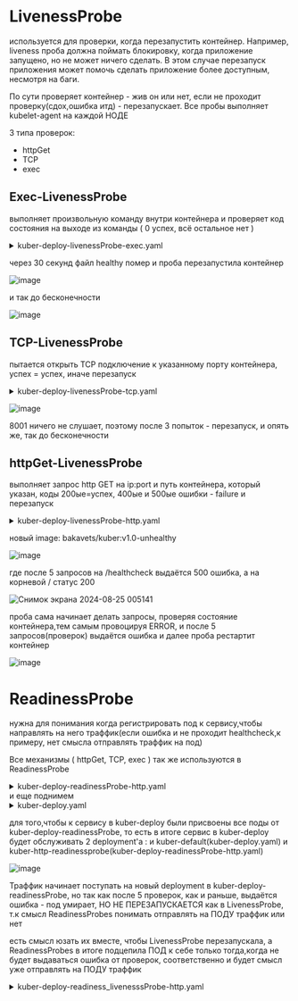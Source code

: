 # LivenessProbe
используется для проверки, когда перезапустить контейнер. Например, liveness проба должна поймать блокировку, когда приложение запущено, но не может ничего сделать. В этом случае перезапуск приложения может помочь сделать приложение более доступным, несмотря на баги.

По сути проверяет контейнер - жив он или нет, если не проходит проверку(сдох,ошибка итд) - перезапускает. Все пробы выполняет kubelet-agent на каждой НОДЕ

3 типа проверок:
- httpGet
- TCP
- exec

## Exec-LivenessProbe
выполняет произвольную команду внутри контейнера и проверяет код состояния на выходе из команды ( 0 успех, всё остальное нет )

<details> <summary>kuber-deploy-livenessProbe-exec.yaml</summary>

```
apiVersion: apps/v1
kind: Deployment
metadata:
  name: ubuntu
  labels:
    app: ubuntu
spec:
  replicas: 1
  selector:
    matchLabels:
      app: ubuntu
  template:
    metadata:
      labels:
        app: ubuntu
    spec:
      containers:
      - name: ubuntu
        image: ubuntu
        args:
        - /bin/sh
        - -c
        - touch /tmp/healthy; sleep 30; rm -rf /tmp/healthy; sleep 600     # создаёт файл, спит 30 сек и удаляет,спит 10 мин
        livenessProbe:
          exec:                       # указание типа проверки
            command:
            - cat                     # проверка командой cat...
            - /tmp/healthy            # ...существует ли этот файл
          initialDelaySeconds: 5      # Количество секунд от старта контейнера до пробы. По дефолту 0 секунд. Минимум 0.
          periodSeconds: 5            # Длительность времени между двумя последовательными проведениям проб. По дефолту до 10 секунд. Минимум 1.
          timeoutSeconds: 1           # Кол-во секунд ожидания пробы(если что-то идёт не так - она падает по таймауту и считается failure) По дефолту 1 секунда. Минимум 1.
          successThreshold: 1         # Миннимальное кол-во последовательных проверок чтобы проба считалась успешной после неудачной. По дефолту до 1. Должно быть 1 для liveness and startup Probes. Минимум 1.
          failureThreshold: 3         # После задонного кол-ва (3) контейнер считается умершим. Дефолт до 3. Минимум 1.
```
</details>

через 30 секунд файл healthy помер и проба перезапустила контейнер

![image](https://github.com/user-attachments/assets/8aaa9608-2bde-47d6-b6f4-0a7bc9bfe5ce)

и так до бесконечности

![image](https://github.com/user-attachments/assets/0f28d900-3268-4d3b-99d2-b98e1687359c)

## TCP-LivenessProbe
пытается открыть TCP подключение к указанному порту контейнера, успех = успех, иначе перезапуск

<details> <summary>kuber-deploy-livenessProbe-tcp.yaml</summary>

```
apiVersion: apps/v1
kind: Deployment
metadata:
  name: kuber-tcp
  labels:
    app: kuber
spec:
  replicas: 1
  selector:
    matchLabels:
      app: http-server-tcp
  template:
    metadata:
      labels:
        app: http-server-tcp
    spec:
      containers:
      - name: kuber-app
        image: bakavets/kuber:v1.0
        ports:
        - containerPort: 8000
        livenessProbe:
          tcpSocket:                # указание типа проверки
            port: 8001              # пытается открыть TCP-подключение к указанному порту (он тут неправильный, должен быть 8000)
          initialDelaySeconds: 15   # Дефолт 0. Минимум 0
          periodSeconds: 10         # Дефолт до 10. Минимум 1
          timeoutSeconds: 1         # Дефолт до 1. Минимум 1
          successThreshold: 1       # Дефолт до 1. Должно быть 1 для liveness and startup Probes. Минимум 1
          failureThreshold: 3       # Дефолт до 3. Минимум 1
---
apiVersion: v1
kind: Service
metadata:
  name: kuber-service-tcp
spec:
  selector:
    app: http-server-tcp
  ports:
    - protocol: TCP
      port: 80
      targetPort: 8000
      nodePort: 30002
  type: NodePort
```
</details>

![image](https://github.com/user-attachments/assets/e2420f0d-662a-4330-9461-3c365d10d4f3)

8001 ничего не слушает, поэтому после 3 попыток - перезапуск, и опять же, так до бесконечности

## httpGet-LivenessProbe
выполняет запрос http GET на ip:port и путь контейнера, который указан, коды 200ые=успех, 400ые и 500ые ошибки - failure и перезапуск

<details> <summary>kuber-deploy-livenessProbe-http.yaml</summary>

```
apiVersion: apps/v1
kind: Deployment
metadata:
  name: kuber-http
  labels:
    app: kuber
spec:
  replicas: 1
  selector:
    matchLabels:
      app: http-server-http
  template:
    metadata:
      labels:
        app: http-server-http
    spec:
      containers:
      - name: kuber-app
        image: bakavets/kuber:v1.0-unhealthy
        ports:
        - containerPort: 8000
        livenessProbe:
          httpGet:
            path: /healthcheck
            port: 8000
          initialDelaySeconds: 5
          periodSeconds: 5
---
apiVersion: v1
kind: Service
metadata:
  name: kuber-service-http
spec:
  selector:
    app: http-server-http
  ports:
    - protocol: TCP
      port: 80
      targetPort: 8000
      nodePort: 30003
  type: NodePort
```
</details>

новый image: bakavets/kuber:v1.0-unhealthy 

![image](https://github.com/user-attachments/assets/ab58b0f5-41d9-478a-ac6b-ebc5c233ce4b)

где после 5 запросов на /healthcheck выдаётся 500 ошибка, а на корневой / статус 200

![Снимок экрана 2024-08-25 005141](https://github.com/user-attachments/assets/9e3ff6db-8be4-4533-be7b-c461ec9a02c7)

проба сама начинает делать запросы, проверяя состояние контейнера,тем самым провоцируя ERROR, и после 5 запросов(проверок) выдаётся ошибка и далее проба рестартит контейнер

![image](https://github.com/user-attachments/assets/d0e49cdc-333a-4d33-965b-bcf3dc9c8aaa)

# ReadinessProbe
нужна для понимания когда регистрировать под к сервису,чтобы направлять на него траффик(если ошибка и не проходит healthcheck,к примеру, нет смысла отправлять траффик на под)

Все механизмы ( httpGet, TCP, exec ) так же используются в ReadinessProbe

<details> <summary>kuber-deploy-readinessProbe-http.yaml</summary>

```
apiVersion: apps/v1
kind: Deployment
metadata:
  name: kuber-http-readinessprobe
  labels:
    app: kuber
spec:
  replicas: 1
  selector:
    matchLabels:
      app: http-server-default
  template:
    metadata:
      labels:
        app: http-server-default
    spec:
      containers:
      - name: kuber-app
        image: bakavets/kuber:v1.0-unhealthy
        ports:
        - containerPort: 8000
        readinessProbe:
          httpGet:
            path: /healthcheck
            port: 8000
          initialDelaySeconds: 5
          periodSeconds: 5
```
</details>
и еще поднимем
<details> <summary>kuber-deploy.yaml</summary>

```
apiVersion: apps/v1
kind: Deployment
metadata:
  name: kuber-default
  labels:
    app: kuber
spec:
  replicas: 1
  selector:
    matchLabels:
      app: http-server-default
  template:
    metadata:
      labels:
        app: http-server-default
    spec:
      containers:
      - name: kuber-app
        image: bakavets/kuber:v1.0
        ports:
        - containerPort: 8000
---
apiVersion: v1
kind: Service
metadata:
  name: kuber-default-service
spec:
  selector:
    app: http-server-default
  ports:
    - protocol: TCP
      port: 80
      targetPort: 8000
      nodePort: 30001
```
</details>

для того,чтобы к сервису в kuber-deploy были присвоены все поды от kuber-deploy-readinessProbe, то есть в итоге сервис в kuber-deploy будет обслуживать 2 deployment'а : и kuber-default(kuber-deploy.yaml) и kuber-http-readinessprobe(kuber-deploy-readinessProbe-http.yaml)

![image](https://github.com/user-attachments/assets/0fad0eeb-4a33-4358-8d17-cdf6765951d3)

Траффик начинает поступать на новый deployment в kuber-deploy-readinessProbe, но так как после 5 проверок, как и раньше, выдаётся ошибка - под умирает, НО НЕ ПЕРЕЗАПУСКАЕТСЯ как в LivenessProbe, т.к смысл ReadinessProbes понимать отправлять на ПОДУ траффик или нет

есть смысл юзать их вместе, чтобы LivenessProbe перезапускала, а ReadinessProbes в итоге подцепила ПОД к себе только тогда,когда не будет выдаваться ошибка от проверок, соответственно и будет смысл уже отправлять на ПОДУ траффик

<details> <summary>kuber-deploy-readiness_livenesssProbe-http.yaml</summary>

```
apiVersion: apps/v1
kind: Deployment
metadata:
  name: kuber-http-readiness_livenessprobe
  labels:
    app: kuber
spec:
  replicas: 1
  selector:
    matchLabels:
      app: http-server-default
  template:
    metadata:
      labels:
        app: http-server-default
    spec:
      containers:
      - name: kuber-app
        image: bakavets/kuber:v1.0-unhealthy
        ports:
        - containerPort: 8000
        readinessProbe:
          httpGet:
            path: /healthcheck
            port: 8000
          initialDelaySeconds: 5
          periodSeconds: 5
        livenessProbe:
          httpGet:
            path: /healthcheck
            port: 8000
          initialDelaySeconds: 5
          periodSeconds: 5
```
</details>
